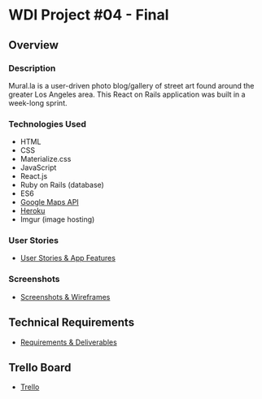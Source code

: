 # WDI Project #04 - Final

## Overview 

### Description
Mural.la is a user-driven photo blog/gallery of street art found around the greater Los Angeles area. This React on Rails application was built in a week-long sprint. 

### Technologies Used
- HTML
- CSS
- Materialize.css
- JavaScript
- React.js
- Ruby on Rails (database)
- ES6
- [Google Maps API](https://developers.google.com/maps/documentation/javascript/tutorial)
- [Heroku](https://afternoon-plains-60826.herokuapp.com/places)
- Imgur (image hosting)

### User Stories 
- [User Stories & App Features](/userstories.md)

### Screenshots
- [Screenshots & Wireframes](/wireframes.md)

## Technical Requirements
- [Requirements & Deliverables](/deliverables.md)

## Trello Board
- [Trello](https://trello.com/b/KE4cXxEq/wdi-project-04)
